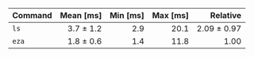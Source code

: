 | Command | Mean [ms] | Min [ms] | Max [ms] | Relative |
|:---|---:|---:|---:|---:|
| `ls` | 3.7 ± 1.2 | 2.9 | 20.1 | 2.09 ± 0.97 |
| `eza` | 1.8 ± 0.6 | 1.4 | 11.8 | 1.00 |
